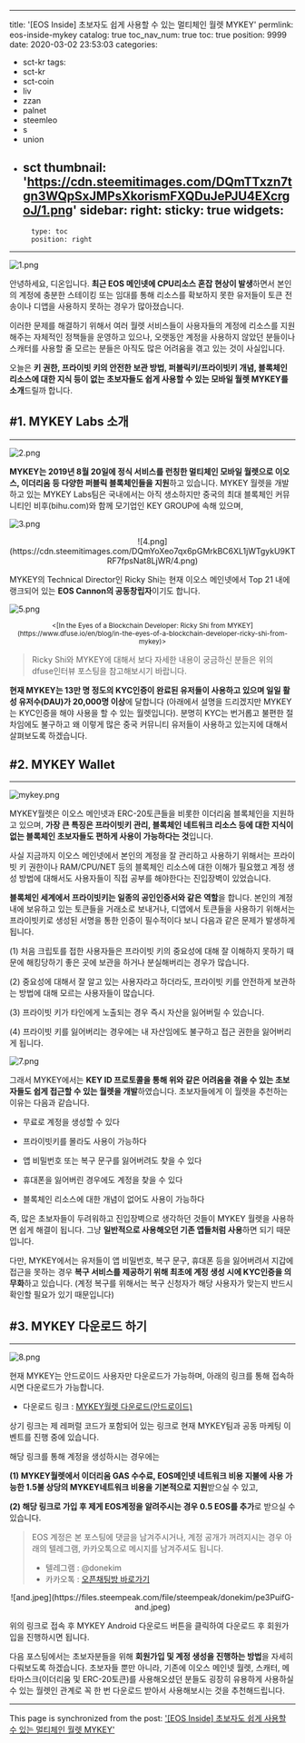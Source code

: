 
---
title: '[EOS Inside] 초보자도 쉽게 사용할 수 있는 멀티체인 월렛 MYKEY'
permlink: eos-inside-mykey
catalog: true
toc_nav_num: true
toc: true
position: 9999
date: 2020-03-02 23:53:03
categories:
- sct-kr
tags:
- sct-kr
- sct-coin
- liv
- zzan
- palnet
- steemleo
- s
- union
- sct
thumbnail: 'https://cdn.steemitimages.com/DQmTTxzn7tgn3WQpSxJMPsXkorismFXQDuJePJU4EXcrgoJ/1.png'
sidebar:
    right:
        sticky: true
widgets:
    -
        type: toc
        position: right
---


![1.png](https://cdn.steemitimages.com/DQmTTxzn7tgn3WQpSxJMPsXkorismFXQDuJePJU4EXcrgoJ/1.png)


안녕하세요, 디온입니다. **최근 EOS 메인넷에 CPU리소스 혼잡 현상이 발생**하면서 본인의 계정에 충분한 스테이킹 또는 임대를 통해 리소스를 확보하지 못한 유저들이 토큰 전송이나 디앱을 사용하지 못하는 경우가 많아졌습니다.

이러한 문제를 해결하기 위해서 여러 월렛 서비스들이 사용자들의 계정에 리소스를 지원해주는 자체적인 정책들을 운영하고 있으나, 오랫동안 계정을 사용하지 않았던 분들이나 스캐터를 사용할 줄 모르는 분들은 아직도 많은 어려움을 겪고 있는 것이 사실입니다.

오늘은 **키 권한, 프라이빗 키의 안전한 보관 방법, 퍼블릭키/프라이빗키 개념, 블록체인 리소스에 대한 지식 등이 없는 초보자들도 쉽게 사용할 수 있는 모바일 월렛 MYKEY를 소개**드릴까 합니다.

## #1. MYKEY Labs 소개
---
![2.png](https://cdn.steemitimages.com/DQmUBF6WUpb7TchAKfyokkWzAmktFKsTr8gPjN3pPKVUqzf/2.png)
<center><sub><https://keygroup.me/></sub></center>

**MYKEY는 2019년 8월 20일에 정식 서비스를 런칭한 멀티체인 모바일 월렛으로 이오스, 이더리움 등 다양한 퍼블릭 블록체인들을 지원**하고 있습니다. MYKEY 월렛을 개발하고 있는 MYKEY Labs팀은 국내에서는 아직 생소하지만 중국의 최대 블록체인 커뮤니티인 비후(bihu.com)와 함께 모기업인 KEY GROUP에 속해 있으며,

![3.png](https://cdn.steemitimages.com/DQmUWCLBaRoDohdC4pQTavs9ATvzAkVdEvQYt5jtYrm4SDy/3.png)


<center>![4.png](https://cdn.steemitimages.com/DQmYoXeo7qx6pGMrkBC6XL1jWTgykU9KTRF7fpsNat8LjWR/4.png)</center>
<center><sub><https://eoscannon.io/></sub></center>

MYKEY의 Technical Director인 Ricky Shi는 현재 이오스 메인넷에서 Top 21 내에 랭크되어 있는 **EOS Cannon의 공동창립자**이기도 합니다.

![5.png](https://cdn.steemitimages.com/DQmfM4aJMTNVAsXxVnKpSnnCva8b7j5NpkMxGUpGnGN7pzg/5.png)
<center><sub><[In the Eyes of a Blockchain Developer: Ricky Shi from MYKEY](https://www.dfuse.io/en/blog/in-the-eyes-of-a-blockchain-developer-ricky-shi-from-mykey)></sub></center>

> Ricky Shi와 MYKEY에 대해서 보다 자세한 내용이 궁금하신 분들은 위의 dfuse인터뷰 포스팅을 참고해보시기 바랍니다.


**현재 MYKEY는 13만 명 정도의 KYC인증이 완료된 유저들이 사용하고 있으며 일일 활성 유저수(DAU)가 20,000명 이상**에 달합니다 (아래에서 설명을 드리겠지만 MYKEY는 KYC인증을 해야 사용을 할 수 있는 월렛입니다). 분명히 KYC는 번거롭고 불편한 절차임에도 불구하고 왜 이렇게 많은 중국 커뮤니티 유저들이 사용하고 있는지에 대해서 살펴보도록 하겠습니다.



## #2. MYKEY Wallet
---

![mykey.png](https://cdn.steemitimages.com/DQmRTegBEcvV3L2P5pCeVSVMyWaxbE23j3yqf4UWYcE5G16/mykey.png)

MYKEY월렛은 이오스 메인넷과 ERC-20토큰들을 비롯한 이더리움 블록체인을 지원하고 있으며, **가장 큰 특징은 프라이빗키 관리, 블록체인 네트워크 리소스 등에 대한 지식이 없는 블록체인 초보자들도 편하게 사용이 가능하다는 것**입니다.


사실 지금까지 이오스 메인넷에서 본인의 계정을 잘 관리하고 사용하기 위해서는 프라이빗 키 권한이나 RAM/CPU/NET 등의 블록체인 리소스에 대한 이해가 필요했고 계정 생성 방법에 대해서도 사용자들이 직접 공부를 해야한다는 진입장벽이 있었습니다.


**블록체인 세계에서 프라이빗키는 일종의 공인인증서와 같은 역할**을 합니다. 본인의 계정 내에 보유하고 있는 토큰들을 거래소로 보내거나, 디앱에서 토큰들을 사용하기 위해서는 프라이빗키로 생성된 서명을 통한 인증이 필수적이다 보니 다음과 같은 문제가 발생하게 됩니다.

(1) 처음 크립토를 접한 사용자들은 프라이빗 키의 중요성에 대해 잘 이해하지 못하기 때문에 해킹당하기 좋은 곳에 보관을 하거나 분실해버리는 경우가 많습니다.

(2) 중요성에 대해서 잘 알고 있는 사용자라고 하더라도, 프라이빗 키를 안전하게 보관하는 방법에 대해 모르는 사용자들이 많습니다.

(3) 프라이빗 키가 타인에게 노출되는 경우 즉시 자산을 잃어버릴 수 있습니다.

(4) 프라이빗 키를 잃어버리는 경우에는 내 자산임에도 불구하고 접근 권한을 잃어버리게 됩니다.

![7.png](https://cdn.steemitimages.com/DQmXUKPYLSGYL6usMFBoCFy5ausPpGH6VrfQDUzWG4XUifQ/7.png)

그래서 MYKEY에서는 **KEY ID 프로토콜을 통해 위와 같은 어려움을 겪을 수 있는 초보자들도 쉽게 접근할 수 있는 월렛을 개발**하였습니다. 초보자들에게 이 월렛을 추천하는 이유는 다음과 같습니다.


- 무료로 계정을 생성할 수 있다

- 프라이빗키를 몰라도 사용이 가능하다

- 앱 비밀번호 또는 복구 문구를 잃어버려도 찾을 수 있다

- 휴대폰을 잃어버린 경우에도 계정을 찾을 수 있다

- 블록체인 리소스에 대한 개념이 없어도 사용이 가능하다

즉, 많은 초보자들이 두려워하고 진입장벽으로 생각하던 것들이 MYKEY 월렛을 사용하면 쉽게 해결이 됩니다. 그냥 **일반적으로 사용해오던 기존 앱들처럼 사용**하면 되기 때문입니다.


다만, MYKEY에서는 유저들이 앱 비밀번호, 복구 문구, 휴대폰 등을 잃어버려서 지갑에 접근을 못하는 경우 **복구 서비스를 제공하기 위해 최초에 계정 생성 시에 KYC인증을 의무화**하고 있습니다. (계정 복구를 위해서는 복구 신청자가 해당 사용자가 맞는지 반드시 확인할 필요가 있기 때문입니다)



## #3. MYKEY 다운로드 하기
---

![8.png](https://cdn.steemitimages.com/DQmW2QD5tdb7Fo3EY3cQAV1XAdPPbqRwgLBhVA41k69Cquh/8.png)

현재 MYKEY는 안드로이드 사용자만 다운로드가 가능하며, 아래의 링크를 통해 접속하시면 다운로드가 가능합니다.

- 다운로드 링크 : [MYKEY월렛 다운로드(안드로이드)](https://mykey.org/i/U7ZVGF)

상기 링크는 제 레퍼럴 코드가 포함되어 있는 링크로 현재 MYKEY팀과 공동 마케팅 이벤트를 진행 중에 있습니다. 

 해당 링크를 통해 계정을 생성하시는 경우에는 

**(1) MYKEY월렛에서 이더리움 GAS 수수료, EOS메인넷 네트워크 비용 지불에 사용 가능한 1.5불 상당의 MYKEY네트워크 비용을 기본적으로 지원**받으실 수 있고, 

**(2) 해당 링크로 가입 후 제게 EOS계정을 알려주시는 경우 0.5 EOS를 추가**로 받으실 수 있습니다.


> EOS 계정은 본 포스팅에 댓글을 남겨주시거나, 계정 공개가 꺼려지시는 경우 아래의 텔레그램, 카카오톡으로 메시지를 남겨주셔도 됩니다.
> - 텔레그램 : @donekim
> - 카카오톡 : [오픈채팅방 바로가기](https://open.kakao.com/o/sfOFcstb)


<center>![and.jpeg](https://files.steempeak.com/file/steempeak/donekim/pe3PuifG-and.jpeg)</center>

위의 링크로 접속 후 MYKEY Android 다운로드 버튼을 클릭하여 다운로드 후 회원가입을 진행하시면 됩니다.


다음 포스팅에서는 초보자분들을 위해 **회원가입 및 계정 생성을 진행하는 방법**을 자세히 다뤄보도록 하겠습니다. 초보자들 뿐만 아니라, 기존에 이오스 메인넷 월렛, 스캐터, 메타마스크(이더리움 및 ERC-20토큰)를 사용해오셨던 분들도 굉장히 유용하게 사용하실 수 있는 월렛인 관계로 꼭 한 번 다운로드 받아서 사용해보시는 것을 추천해드립니다.

- - -

This page is synchronized from the post: ['[EOS Inside] 초보자도 쉽게 사용할 수 있는 멀티체인 월렛 MYKEY'](https://steemit.com/@donekim/eos-inside-mykey)
